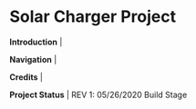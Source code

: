 # Solar Charger Project

**Introduction** |

**Navigation** |

**Credits** |

**Project Status** |
REV 1: 05/26/2020 Build Stage
